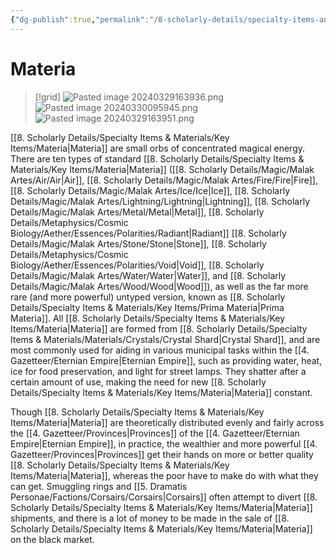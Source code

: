 ```yaml
---
{"dg-publish":true,"permalink":"/8-scholarly-details/specialty-items-and-materials/key-items/materia/","noteIcon":""}
---
```


# Materia 

>[!grid]
>![Pasted image 20240329163936.png](/img/user/x.%20Assets/Attachments/Pasted%20image%2020240329163936.png)
>![Pasted image 20240330095945.png](/img/user/x.%20Assets/Attachments/Pasted%20image%2020240330095945.png)
>![Pasted image 20240329163951.png](/img/user/x.%20Assets/Attachments/Pasted%20image%2020240329163951.png)

[[8. Scholarly Details/Specialty Items & Materials/Key Items/Materia\|Materia]] are small orbs of concentrated magical energy. There are ten types of standard [[8. Scholarly Details/Specialty Items & Materials/Key Items/Materia\|Materia]] ([[8. Scholarly Details/Magic/Malak Artes/Air/Air\|Air]], [[8. Scholarly Details/Magic/Malak Artes/Fire/Fire\|Fire]], [[8. Scholarly Details/Magic/Malak Artes/Ice/Ice\|Ice]], [[8. Scholarly Details/Magic/Malak Artes/Lightning/Lightning\|Lightning]], [[8. Scholarly Details/Magic/Malak Artes/Metal/Metal\|Metal]], [[8. Scholarly Details/Metaphysics/Cosmic Biology/Aether/Essences/Polarities/Radiant\|Radiant]] [[8. Scholarly Details/Magic/Malak Artes/Stone/Stone\|Stone]], [[8. Scholarly Details/Metaphysics/Cosmic Biology/Aether/Essences/Polarities/Void\|Void]], [[8. Scholarly Details/Magic/Malak Artes/Water/Water\|Water]], and [[8. Scholarly Details/Magic/Malak Artes/Wood/Wood\|Wood]]), as well as the far more rare (and more powerful) untyped version, known as [[8. Scholarly Details/Specialty Items & Materials/Key Items/Prima Materia\|Prima Materia]]. All [[8. Scholarly Details/Specialty Items & Materials/Key Items/Materia\|Materia]] are formed from [[8. Scholarly Details/Specialty Items & Materials/Materials/Crystals/Crystal Shard\|Crystal Shard]], and are most commonly used for aiding in various municipal tasks within the [[4. Gazetteer/Eternian Empire\|Eternian Empire]], such as providing water, heat, ice for food preservation, and light for street lamps. They shatter after a certain amount of use, making the need for new [[8. Scholarly Details/Specialty Items & Materials/Key Items/Materia\|Materia]] constant. 

Though [[8. Scholarly Details/Specialty Items & Materials/Key Items/Materia\|Materia]] are theoretically distributed evenly and fairly across the [[4. Gazetteer/Provinces\|Provinces]] of the [[4. Gazetteer/Eternian Empire\|Eternian Empire]], in practice, the wealthier and more powerful [[4. Gazetteer/Provinces\|Provinces]] get their hands on more or better quality [[8. Scholarly Details/Specialty Items & Materials/Key Items/Materia\|Materia]], whereas the poor have to make do with what they can get. Smuggling rings and [[5. Dramatis Personae/Factions/Corsairs/Corsairs\|Corsairs]] often attempt to divert [[8. Scholarly Details/Specialty Items & Materials/Key Items/Materia\|Materia]] shipments, and there is a lot of money to be made in the sale of [[8. Scholarly Details/Specialty Items & Materials/Key Items/Materia\|Materia]] on the black market. 